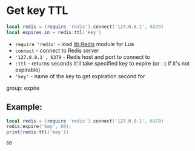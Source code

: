 # Get key TTL

```lua
local redis = (require 'redis').connect('127.0.0.1', 6379)
local expires_in = redis:ttl('key')
```

- `require 'redis'` - load [lib:Redis](https://onelinerhub.com/lua-redis/how-to-install-lua-redis-module) module for Lua
- `connect` - connect to Redis server
- `'127.0.0.1', 6379` - Redis host and port to connect to
- `:ttl` - returns seconds it'll take specified key to expire (or `-1` if it's not expirable)
- `'key'` - name of the key to get expiration second for

group: expire

## Example: 
```lua
local redis = (require 'redis').connect('127.0.0.1', 6379)
redis:expire('key', 60);
print(redis:ttl('key'))
```
```
60

```

